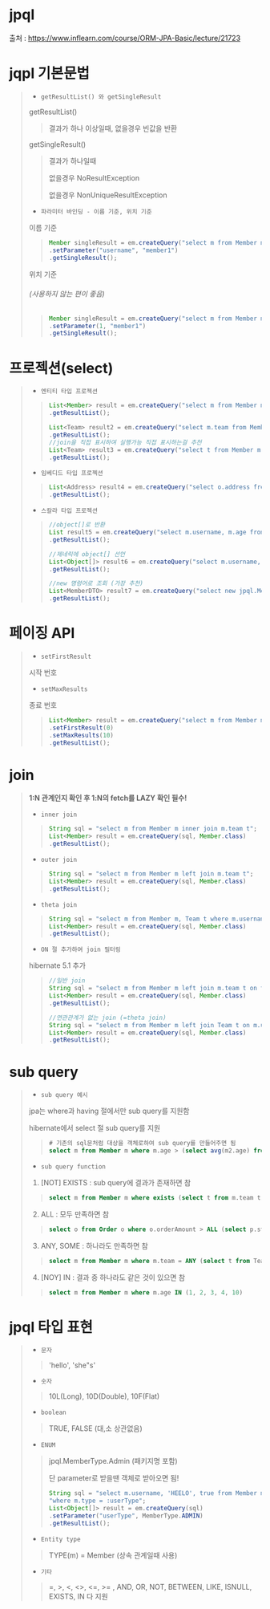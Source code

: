 # jpql
   출처 : https://www.inflearn.com/course/ORM-JPA-Basic/lecture/21723


# jqpl  기본문법
> * `getResultList() 와 getSingleResult`
> 
>  getResultList()
>
>  > 결과가 하나 이상일때, 없을경우 빈값을 반환
> 
>  getSingleResult()
>
>  > 결과가 하나일때
>  >       
>  > 없을경우 NoResultException
>  >
>  > 없을경우 NonUniqueResultException
> * `파라미터 바인딩 - 이름 기준, 위치 기준`
>
>  이름 기준
> 
>  > ```java
>  > Member singleResult = em.createQuery("select m from Member m where m.username = :username", Member.class)
>  > .setParameter("username", "member1")
>  > .getSingleResult();
>  > ```
>
>  위치 기준 <h6>(사용하지 않는 편이 좋음)</h6>
>
>  > ```java 
>  > Member singleResult = em.createQuery("select m from Member m where m.username = ?1", Member.class)
>  > .setParameter(1, "member1")
>  > .getSingleResult();
>  > ```

# 프로젝션(select)
> * `엔티티 타입 프로젝션`
>  > ```java
>  > List<Member> result = em.createQuery("select m from Member m", Member.class)
>  > .getResultList();
>  > ```
>  > ```java
>  > List<Team> result2 = em.createQuery("select m.team from Member m", Team.class)
>  > .getResultList();
>  > //join을 직접 표시하여 실행가능 직접 표시하는걸 추천
>  > List<Team> result3 = em.createQuery("select t from Member m join m.team t", Team.class)
>  > .getResultList();
>  > ```
> * `임베디드 타입 프로젝션`
>  > ```java
>  > List<Address> result4 = em.createQuery("select o.address from Order o", Address.class)
>  > .getResultList();
>  > ```
> * `스칼라 타입 프로젝션`
>  > ```java
>  > //object[]로 반환
>  > List result5 = em.createQuery("select m.username, m.age from Member m")
>  > .getResultList();
>  > ```
>  > ```java
>  > //제네릭에 object[] 선언 
>  > List<Object[]> result6 = em.createQuery("select m.username, m.age from Member m") 
>  > .getResultList(); 
>  > ```
>  > ```java
>  > //new 명령어로 조회 (가장 추천)
>  > List<MemberDTO> result7 = em.createQuery("select new jpql.MemberDTO(m.username, m.age) from Member m", MemberDTO.class) 
>  > .getResultList(); 
>  > ```

# 페이징 API
> * `setFirstResult`
> 
>  시작 번호
> * `setMaxResults`
> 
>  종료 번호
> 
>  > ```java
>  > List<Member> result = em.createQuery("select m from Member m order by m.age desc", Member.class)
>  > .setFirstResult(0)  
>  > .setMaxResults(10)
>  > .getResultList(); 
>  > ```

# join
> **1:N 관계인지 확인 후 1:N의 fetch를 LAZY 확인 필수!**
> * `inner join`
>  > ```java
>  > String sql = "select m from Member m inner join m.team t"; 
>  > List<Member> result = em.createQuery(sql, Member.class)   
>  > .getResultList(); 
>  > ```
> * `outer join`
>  > ```java
>  > String sql = "select m from Member m left join m.team t"; 
>  > List<Member> result = em.createQuery(sql, Member.class)   
>  > .getResultList(); 
>  > ```
> * `theta join`
>  > ```java
>  > String sql = "select m from Member m, Team t where m.username = t.name";
>  > List<Member> result = em.createQuery(sql, Member.class)   
>  > .getResultList();
>  > ```
> * `ON 절 추가하여 join 필터링`
> 
>  hibernate 5.1 추가
>  > ```java
>  > //일반 join
>  > String sql = "select m from Member m left join m.team t on t.name = 'teamA'";
>  > List<Member> result = em.createQuery(sql, Member.class)   
>  > .getResultList();
>  > 
>  > //연관관계가 없는 join (=theta join)
>  > String sql = "select m from Member m left join Team t on m.username = t.name";
>  > List<Member> result = em.createQuery(sql, Member.class)   
>  > .getResultList();
>  > ```

# sub query
> * `sub query 예시`
> 
>  jpa는 where과 having 절에서만 sub query를 지원함
> 
>  hibernate에서 select 절 sub query를 지원
>  > ```sql
>  > # 기존의 sql문처럼 대상을 객체로하여 sub query를 만들어주면 됨
>  > select m from Member m where m.age > (select avg(m2.age) from Member m2) 
>  > ```
> * `sub query function`
>  1. [NOT] EXISTS : sub query에 결과가 존재하면 참
>  > ```sql
>  > select m from Member m where exists (select t from m.team t where t.name = ‘팀A')
>  > ```
>  2. ALL : 모두 만족하면 참
>  > ```sql
>  > select o from Order o where o.orderAmount > ALL (select p.stockAmount from Product p)
>  > ```
>  3. ANY, SOME : 하나라도 만족하면 참
>  > ```sql
>  > select m from Member m where m.team = ANY (select t from Team t)
>  > ```
>  4. [NOY] IN : 결과 중 하나라도 같은 것이 있으면 참
>  > ```sql
>  > select m from Member m where m.age IN (1, 2, 3, 4, 10)
>  > ```

# jpql 타입 표현

> * `문자`
>  > 'hello', 'she"s'
> * `숫자`
>  > 10L(Long), 10D(Double), 10F(Flat)
> * `boolean`
>  > TRUE, FALSE (대,소 상관없음)
> * `ENUM`
>  > jpql.MemberType.Admin (패키지명 포함)
>  >
>  > 단 parameter로 받을땐 객체로 받아오면 됨!
>  > ```java
>  > String sql = "select m.username, 'HEELO', true from Member m " +
>  > "where m.type = :userType";
>  > List<Object[]> result = em.createQuery(sql)
>  > .setParameter("userType", MemberType.ADMIN)
>  > .getResultList();
>  > ```
> * `Entity type`
>  > TYPE(m) = Member (상속 관계일때 사용)
> * `기타`
>  > =, >, <, <>, <=, >= , AND, OR, NOT, BETWEEN, LIKE, ISNULL, EXISTS, IN 다 지원